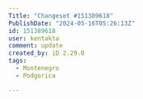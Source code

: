 ```yaml
---
Title: "Changeset #151389618"
PublishDate: "2024-05-16T05:26:13Z"
id: 151389618
user: kentakta
comment: update
created_by: iD 2.29.0
tags:
  - Montenegro
  - Podgorica

---
```

